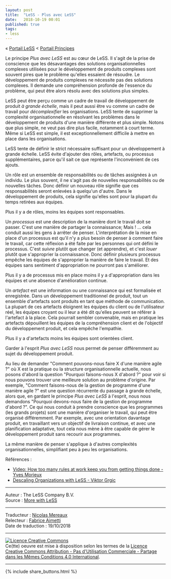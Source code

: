 ```yaml
---
layout: post
title:  "LeSS - Plus avec LeSS"
date:   2018-10-19 00:01
published: true
tags:
- less
---
```


« [Portail LeSS](http://www.les-traducteurs-agiles.org/2016/12/26/portail-less.html) < [Portail Principes](http://www.les-traducteurs-agiles.org/2016/12/28/less-portail-principes.html)

Le principe _Plus avec LeSS_ est au cœur de LeSS. Il s'agit de la prise de conscience que les désavantages des solutions organisationnelles complexes utilisées pour le développement de produits complexes sont souvent pires que le problème qu'elles essaient de résoudre. Le développement de produits complexes ne nécessite pas des solutions complexes. Il demande une compréhension profonde de l'essence du problème, qui peut être alors résolu avec des solutions plus simples.

LeSS peut être perçu comme un cadre de travail de développement de produit _à grande échelle_, mais il peut aussi être vu comme un cadre de travail pour _décomplexifier_ les organisations. LeSS tente de supprimer la complexité organisationnelle en résolvant les problèmes dans le développement de produits d'une manière différente et plus simple. Notons que plus simple, ne veut pas dire plus facile, notamment à court terme. Même si LeSS est simple, il est exceptionnellement difficile à mettre en place dans les organisations.

LeSS tente de définir le strict nécessaire suffisant pour un développement à grande échelle. LeSS évite d'ajouter des rôles, artefacts, ou processus supplémentaires, parce qu'il sait ce que représente l'inconvénient de ces ajouts.

Un rôle est un ensemble de responsabilités ou de tâches assignées à un individu. Le plus souvent, il ne s'agit pas de nouvelles responsabilités ou de nouvelles tâches. Donc définir un nouveau rôle signifie que ces responsabilités seront enlevées à quelqu'un d'autre. Dans le développement de produits, cela signifie qu'elles sont pour la plupart du temps retirées aux équipes.

Plus il y a de rôles, moins les équipes sont responsables.

Un _processus_ est une description de la manière dont le travail doit se passer. C'est une manière de partager la connaissance; Mais ! … cela conduit aussi les gens à arrêter de penser. L'interprétation de la mise en place d'un processus est qu'il n'y a plus besoin de penser à comment faire le travail, car cette réflexion a été faite par les personnes qui ont défini le processus. C'est _suivre_ plutôt que changer (et apprendre), et c'est _louer_ plutôt que s'approprier la connaissance. Donc définir plusieurs processus empêche les équipes de s'approprier la manière de faire le travail. Et des équipes sans sentiment d'appropriation ne pourront pas s'améliorer.

Plus il y a de processus mis en place moins il y a d'appropriation dans les équipes et une absence d'amélioration continue.

Un _artefact_ est une information ou une connaissance qui est formalisée et enregistrée. Dans un développement traditionnel de produit, tout un ensemble d'artefacts sont produits en tant que méthode de communication. La plupart de ces artefacts éloignent les équipes du client ou de l'utilisateur réel, les équipes croyant ou il leur a été dit qu'elles peuvent se référer à l'artefact à la place. Cela pourrait sembler convenable, mais en pratique les artefacts dépouillent les équipes de la compréhension client et de l'objectif du développement produit, et cela empêche l'empathie.

Plus il y a d'artefacts moins les équipes sont orientées client.

Garder à l'esprit _Plus avec LeSS_ nous permet de penser différemment au sujet du développement produit.

Au lieu de demander "Comment pouvons-nous faire X d'une manière agile ?" où X est la pratique ou la structure organisationnelle actuelle, nous posons d'abord la question "Pourquoi faisons-nous X d'abord ?" pour voir si nous pouvons trouver une meilleure solution au problème d'origine. Par exemple, "Comment faisons-nous de la gestion de programme d'une manière agile ?" est une question récurrente du passage à grande échelle, alors que, en gardant le principe _Plus avec LeSS_ à l'esprit, nous nous demandons "Pourquoi devons-nous faire de la gestion de programme d'abord ?". Ce qui nous conduit à prendre conscience que les programmes (les grands projets) sont une manière d'organiser le travail, qui peut être organisé différemment. Par exemple, avec une orientation davantage produit, en travaillant vers un objectif de livraison continue, et avec une planification adaptative, tout cela nous mène à être capable de gérer le développement produit sans recourir aux programmes.

La même manière de penser s'applique à d'autres complexités organisationnelles, simplifiant peu à peu les organisations.

Références :

* [Video: How too many rules at work keep you from getting things done - Yves Morieux](https://www.ted.com/talks/yves_morieux_how_too_many_rules_at_work_keep_you_from_getting_things_done)
* [Descaling Organizations with LeSS - Viktor Grgic](https://less.works/blog/2015/05/08/less-scaling-descaling-organizations-with-less.html)


---
Auteur : The LeSS Company B.V.  
Source : [More with LeSS](https://less.works/less/principles/more-with-less.html)  

---
Traducteur : [Nicolas Mereaux](http://www.les-traducteurs-agiles.org/traducteurs/)  
Relecteur : [Fabrice Aimetti](http://www.fabrice-aimetti.fr/)  
Date de traduction : 19/10/2018  

---

<a rel="license" href="http://creativecommons.org/licenses/by-nc-sa/4.0/"><img alt="Licence Creative Commons" style="border-width:0" src="http://i.creativecommons.org/l/by-nc-sa/4.0/88x31.png" /></a><br />Ce(tte) oeuvre est mise à disposition selon les termes de la <a rel="license" href="http://creativecommons.org/licenses/by-nc-sa/4.0/">Licence Creative Commons Attribution - Pas d'Utilisation Commerciale - Partage dans les Mêmes Conditions 4.0 International</a>.

---

{% include share_buttons.html %}
